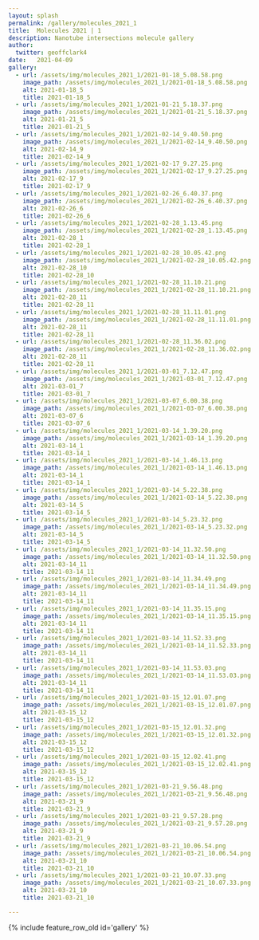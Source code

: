 ```yaml
---
layout: splash
permalink: /gallery/molecules_2021_1
title:  Molecules 2021 | 1
description: Nanotube intersections molecule gallery
author:
  twitter: geoffclark4
date:   2021-04-09
gallery:
  - url: /assets/img/molecules_2021_1/2021-01-18_5.08.58.png
    image_path: /assets/img/molecules_2021_1/2021-01-18_5.08.58.png
    alt: 2021-01-18_5
    title: 2021-01-18_5
  - url: /assets/img/molecules_2021_1/2021-01-21_5.18.37.png
    image_path: /assets/img/molecules_2021_1/2021-01-21_5.18.37.png
    alt: 2021-01-21_5
    title: 2021-01-21_5
  - url: /assets/img/molecules_2021_1/2021-02-14_9.40.50.png
    image_path: /assets/img/molecules_2021_1/2021-02-14_9.40.50.png
    alt: 2021-02-14_9
    title: 2021-02-14_9
  - url: /assets/img/molecules_2021_1/2021-02-17_9.27.25.png
    image_path: /assets/img/molecules_2021_1/2021-02-17_9.27.25.png
    alt: 2021-02-17_9
    title: 2021-02-17_9
  - url: /assets/img/molecules_2021_1/2021-02-26_6.40.37.png
    image_path: /assets/img/molecules_2021_1/2021-02-26_6.40.37.png
    alt: 2021-02-26_6
    title: 2021-02-26_6
  - url: /assets/img/molecules_2021_1/2021-02-28_1.13.45.png
    image_path: /assets/img/molecules_2021_1/2021-02-28_1.13.45.png
    alt: 2021-02-28_1
    title: 2021-02-28_1
  - url: /assets/img/molecules_2021_1/2021-02-28_10.05.42.png
    image_path: /assets/img/molecules_2021_1/2021-02-28_10.05.42.png
    alt: 2021-02-28_10
    title: 2021-02-28_10
  - url: /assets/img/molecules_2021_1/2021-02-28_11.10.21.png
    image_path: /assets/img/molecules_2021_1/2021-02-28_11.10.21.png
    alt: 2021-02-28_11
    title: 2021-02-28_11
  - url: /assets/img/molecules_2021_1/2021-02-28_11.11.01.png
    image_path: /assets/img/molecules_2021_1/2021-02-28_11.11.01.png
    alt: 2021-02-28_11
    title: 2021-02-28_11
  - url: /assets/img/molecules_2021_1/2021-02-28_11.36.02.png
    image_path: /assets/img/molecules_2021_1/2021-02-28_11.36.02.png
    alt: 2021-02-28_11
    title: 2021-02-28_11
  - url: /assets/img/molecules_2021_1/2021-03-01_7.12.47.png
    image_path: /assets/img/molecules_2021_1/2021-03-01_7.12.47.png
    alt: 2021-03-01_7
    title: 2021-03-01_7
  - url: /assets/img/molecules_2021_1/2021-03-07_6.00.38.png
    image_path: /assets/img/molecules_2021_1/2021-03-07_6.00.38.png
    alt: 2021-03-07_6
    title: 2021-03-07_6
  - url: /assets/img/molecules_2021_1/2021-03-14_1.39.20.png
    image_path: /assets/img/molecules_2021_1/2021-03-14_1.39.20.png
    alt: 2021-03-14_1
    title: 2021-03-14_1
  - url: /assets/img/molecules_2021_1/2021-03-14_1.46.13.png
    image_path: /assets/img/molecules_2021_1/2021-03-14_1.46.13.png
    alt: 2021-03-14_1
    title: 2021-03-14_1
  - url: /assets/img/molecules_2021_1/2021-03-14_5.22.38.png
    image_path: /assets/img/molecules_2021_1/2021-03-14_5.22.38.png
    alt: 2021-03-14_5
    title: 2021-03-14_5
  - url: /assets/img/molecules_2021_1/2021-03-14_5.23.32.png
    image_path: /assets/img/molecules_2021_1/2021-03-14_5.23.32.png
    alt: 2021-03-14_5
    title: 2021-03-14_5
  - url: /assets/img/molecules_2021_1/2021-03-14_11.32.50.png
    image_path: /assets/img/molecules_2021_1/2021-03-14_11.32.50.png
    alt: 2021-03-14_11
    title: 2021-03-14_11
  - url: /assets/img/molecules_2021_1/2021-03-14_11.34.49.png
    image_path: /assets/img/molecules_2021_1/2021-03-14_11.34.49.png
    alt: 2021-03-14_11
    title: 2021-03-14_11
  - url: /assets/img/molecules_2021_1/2021-03-14_11.35.15.png
    image_path: /assets/img/molecules_2021_1/2021-03-14_11.35.15.png
    alt: 2021-03-14_11
    title: 2021-03-14_11
  - url: /assets/img/molecules_2021_1/2021-03-14_11.52.33.png
    image_path: /assets/img/molecules_2021_1/2021-03-14_11.52.33.png
    alt: 2021-03-14_11
    title: 2021-03-14_11
  - url: /assets/img/molecules_2021_1/2021-03-14_11.53.03.png
    image_path: /assets/img/molecules_2021_1/2021-03-14_11.53.03.png
    alt: 2021-03-14_11
    title: 2021-03-14_11
  - url: /assets/img/molecules_2021_1/2021-03-15_12.01.07.png
    image_path: /assets/img/molecules_2021_1/2021-03-15_12.01.07.png
    alt: 2021-03-15_12
    title: 2021-03-15_12
  - url: /assets/img/molecules_2021_1/2021-03-15_12.01.32.png
    image_path: /assets/img/molecules_2021_1/2021-03-15_12.01.32.png
    alt: 2021-03-15_12
    title: 2021-03-15_12
  - url: /assets/img/molecules_2021_1/2021-03-15_12.02.41.png
    image_path: /assets/img/molecules_2021_1/2021-03-15_12.02.41.png
    alt: 2021-03-15_12
    title: 2021-03-15_12
  - url: /assets/img/molecules_2021_1/2021-03-21_9.56.48.png
    image_path: /assets/img/molecules_2021_1/2021-03-21_9.56.48.png
    alt: 2021-03-21_9
    title: 2021-03-21_9
  - url: /assets/img/molecules_2021_1/2021-03-21_9.57.28.png
    image_path: /assets/img/molecules_2021_1/2021-03-21_9.57.28.png
    alt: 2021-03-21_9
    title: 2021-03-21_9
  - url: /assets/img/molecules_2021_1/2021-03-21_10.06.54.png
    image_path: /assets/img/molecules_2021_1/2021-03-21_10.06.54.png
    alt: 2021-03-21_10
    title: 2021-03-21_10
  - url: /assets/img/molecules_2021_1/2021-03-21_10.07.33.png
    image_path: /assets/img/molecules_2021_1/2021-03-21_10.07.33.png
    alt: 2021-03-21_10
    title: 2021-03-21_10

---
```


{% include feature_row_old id='gallery' %}
